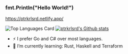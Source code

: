 ### fmt.Println("Hello World!") 

https://ptrkrlsrd.netlify.app/

![Top Languages Card](https://github-readme-stats.vercel.app/api/top-langs/?username=ptrkrlsrd&layout=compact&show_icons=true&hide=nix)
[![ptrkrlsrd's Github stats](https://github-readme-stats.vercel.app/api?username=ptrkrlsrd)](https://github.com/ptrkrlsrd/github-readme-stats)

<!--- 🔭 I’m currently working on ...
- 🌱 I’m currently learning ...
- 👯 I’m looking to collaborate on ...
- 🤔 I’m looking for help with ...
- 💬 Ask me about ...
- 📫 How to reach me: ...
- 😄 Pronouns: ...
⚡ Fun fact: ...
-->

- ⚡ I prefer Go and C# over most languages.
- 🌱 I’m currently learning: Rust, Haskell and Terraform
